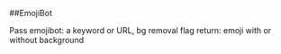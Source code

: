 ##EmojiBot

Pass emojibot: a keyword or URL, bg removal flag
return: emoji with or without background
